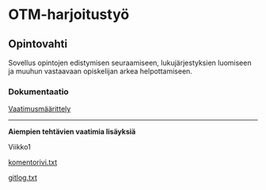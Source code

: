 # OTM-harjoitustyö

## Opintovahti

Sovellus opintojen edistymisen seuraamiseen, lukujärjestyksien luomiseen 
ja muuhun vastaavaan opiskelijan arkea helpottamiseen.

### Dokumentaatio

[Vaatimusmäärittely](https://github.com/ratilmii/otm-harjoitustyo/blob/master/dokumentaatio/vaatimusmaarittely.md)

---

**Aiempien tehtävien vaatimia lisäyksiä**

Viikko1

[komentorivi.txt](https://github.com/ratilmii/otm-harjoitustyo/blob/master/laskarit/viikko1/komentorivi.txt)

[gitlog.txt](https://github.com/ratilmii/otm-harjoitustyo/blob/master/laskarit/viikko1/gitlog.txt)


